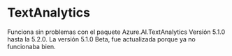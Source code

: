 # TextAnalytics

Funciona sin problemas con el paquete Azure.AI.TextAnalytics Versión 5.1.0 hasta la 5.2.0. La versión 5.1.0 Beta, fue actualizada porque ya no funcionaba bien.
